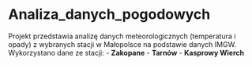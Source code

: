 # Analiza_danych_pogodowych
Projekt przedstawia analizę danych meteorologicznych (temperatura i opady) z wybranych stacji w Małopolsce na podstawie danych IMGW.   Wykorzystano dane ze stacji: - **Zakopane** - **Tarnów** - **Kasprowy Wierch**
